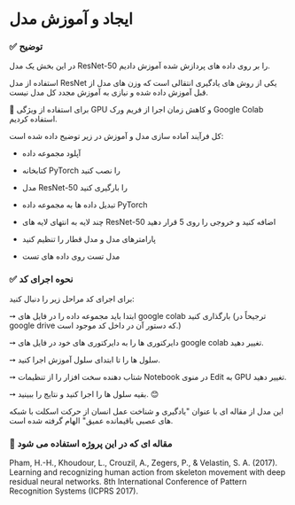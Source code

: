 # ایجاد و آموزش مدل

###  ✅ توضیح



 در این بخش یک مدل ResNet-50 را بر روی داده های پردازش شده آموزش دادیم.

 استفاده از مدل ResNet یکی از روش های یادگیری انتقالی است که وزن های مدل از قبل آموزش داده شده و نیازی به آموزش مجدد کل مدل نیست.



 📌 برای استفاده از ویژگی GPU و کاهش زمان اجرا از فریم ورک Google Colab استفاده کردیم.



 کل فرآیند آماده سازی مدل و آموزش در زیر توضیح داده شده است:


-   آپلود مجموعه داده

- کتابخانه PyTorch را نصب کنید

- مدل ResNet-50 را بارگیری کنید

- تبدیل داده ها به مجموعه داده PyTorch

- چند لایه به انتهای لایه های ResNet-50 اضافه کنید و خروجی را روی 5 قرار دهید

- پارامترهای مدل و مدل قطار را تنظیم کنید

- مدل تست روی داده های تست



 ###  ✅ نحوه اجرای کد



 برای اجرای کد مراحل زیر را دنبال کنید:

 ➙ ابتدا باید مجموعه داده را در فایل های google colab بارگذاری کنید (ترجیحاً در google drive که دستور آن در داخل کد موجود است.)

 ➙ دایرکتوری ها را به دایرکتوری های خود در فایل های google colab تغییر دهید.

 ➙ سلول ها را تا ابتدای سلول آموزش اجرا کنید.

 ➙ شتاب دهنده سخت افزار را از تنظیمات Notebook در منوی Edit به GPU تغییر دهید.

 ➙ بقیه سلول ها را اجرا کنید و نتایج را ببینید.  😊



 این مدل از مقاله ای با عنوان "یادگیری و شناخت عمل انسان از حرکت اسکلت با شبکه های عصبی باقیمانده عمیق" الهام گرفته شده است.

 ###  📝 مقاله ای که در این پروژه استفاده می شود

Pham, H.-H., Khoudour, L., Crouzil, A., Zegers, P., & Velastin, S. A. (2017). Learning and
recognizing human action from skeleton movement with deep residual neural networks. 8th International
Conference of Pattern Recognition Systems (ICPRS 2017).

